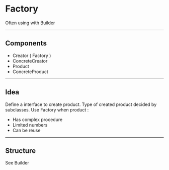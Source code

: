 # Factory
Often using with Builder

---

## Components
 * Creator ( Factory )
 * ConcreteCreator
 * Product
 * ConcreteProduct

---

## Idea
Define a interface to create product. Type of created product decided by subclasses.
Use Factory when product :
 * Has complex procedure
 * Limited numbers
 * Can be reuse

---
## Structure
See Builder
